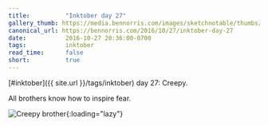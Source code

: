 ```yaml
---
title:          "Inktober day 27"
gallery_thumb: https://media.bennorris.com/images/sketchnotable/thumbs/inktober-day-27.jpg
canonical_url: https://bennorris.com/2016/10/27/inktober-day-27
date:           2016-10-27 20:36:00-0700
tags:           inktober
read_time:      false
short:          true
---
```

[#inktober]({{ site.url }}/tags/inktober) day 27: Creepy.

All brothers know how to inspire fear.

![Creepy brother](https://media.bennorris.com/images/sketchnotable/inktober-2016/inktober-day-27.jpg){:loading="lazy"}
